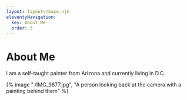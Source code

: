 ```yaml
---
layout: layouts/base.njk
eleventyNavigation:
  key: About Me
  order: 3
---
```

# About Me

I am a self-taught painter from Arizona and currently living in D.C. 

{% image "./IMG_9877.jpg", "A person looking back at the camera with a painting behind them" %}

